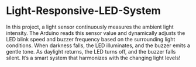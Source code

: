 # Light-Responsive-LED-System
In this project, a light sensor continuously measures the ambient light intensity. The
Arduino reads this sensor value and dynamically adjusts the LED blink speed and buzzer
frequency based on the surrounding light conditions. When darkness falls, the LED
illuminates, and the buzzer emits a gentle tone. As daylight returns, the LED turns off,
and the buzzer falls silent. It’s a smart system that harmonizes with the changing light levels!
